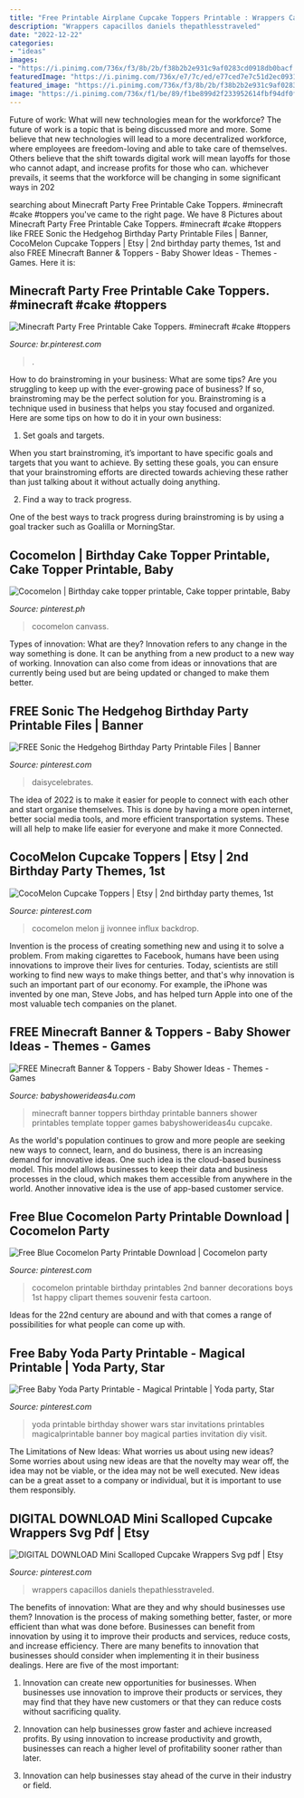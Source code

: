 ```yaml
---
title: "Free Printable Airplane Cupcake Toppers Printable : Wrappers Capacillos Daniels Thepathlesstraveled"
description: "Wrappers capacillos daniels thepathlesstraveled"
date: "2022-12-22"
categories:
- "ideas"
images:
- "https://i.pinimg.com/736x/f3/8b/2b/f38b2b2e931c9af0283cd0918db0bacf.jpg"
featuredImage: "https://i.pinimg.com/736x/e7/7c/ed/e77ced7e7c51d2ec0931049a0cf93e87.jpg"
featured_image: "https://i.pinimg.com/736x/f3/8b/2b/f38b2b2e931c9af0283cd0918db0bacf.jpg"
image: "https://i.pinimg.com/736x/f1/be/89/f1be899d2f233952614fbf94df0fec95.jpg"
---
```



Future of work: What will new technologies mean for the workforce?
The future of work is a topic that is being discussed more and more. Some believe that new technologies will lead to a more decentralized workforce, where employees are freedom-loving and able to take care of themselves. Others believe that the shift towards digital work will mean layoffs for those who cannot adapt, and increase profits for those who can. whichever prevails, it seems that the workforce will be changing in some significant ways in 202
	

		
searching about Minecraft Party Free Printable Cake Toppers. #minecraft #cake #toppers you've came to the right page. We have 8 Pictures about Minecraft Party Free Printable Cake Toppers. #minecraft #cake #toppers like FREE Sonic the Hedgehog Birthday Party Printable Files | Banner, CocoMelon Cupcake Toppers | Etsy | 2nd birthday party themes, 1st and also FREE Minecraft Banner &amp; Toppers - Baby Shower Ideas - Themes - Games. Here it is:
		
    
## Minecraft Party Free Printable Cake Toppers. #minecraft #cake #toppers

<img loading=lazy src="https://i.pinimg.com/736x/f3/8b/2b/f38b2b2e931c9af0283cd0918db0bacf.jpg" onerror="this.onerror=null;this.src='https://tse2.mm.bing.net/th?id=OIP.T9PYdMr4rKos-2FFj7EIMwHaKr&amp;pid=15.1';" alt="Minecraft Party Free Printable Cake Toppers. #minecraft #cake #toppers">

_Source: br.pinterest.com_

>. 

	

How to do brainstroming in your business: What are some tips?
Are you struggling to keep up with the ever-growing pace of business? If so, brainstroming may be the perfect solution for you. Brainstroming is a technique used in business that helps you stay focused and organized. Here are some tips on how to do it in your own business: 
1. Set goals and targets.

When you start brainstroming, it’s important to have specific goals and targets that you want to achieve. By setting these goals, you can ensure that your brainstroming efforts are directed towards achieving these rather than just talking about it without actually doing anything. 

2. Find a way to track progress.

One of the best ways to track progress during brainstroming is by using a goal tracker such as Goalilla or MorningStar.

    
## Cocomelon | Birthday Cake Topper Printable, Cake Topper Printable, Baby

<img loading=lazy src="https://i.pinimg.com/736x/d9/8f/bb/d98fbb1125085d10451465531bab793d.jpg" onerror="this.onerror=null;this.src='https://tse1.mm.bing.net/th?id=OIP.zEjTP3h0fkU4etU0BevCCwHaKi&amp;pid=15.1';" alt="Cocomelon | Birthday cake topper printable, Cake topper printable, Baby">

_Source: pinterest.ph_

>cocomelon canvass. 

	

Types of innovation: What are they?
Innovation refers to any change in the way something is done. It can be anything from a new product to a new way of working. Innovation can also come from ideas or innovations that are currently being used but are being updated or changed to make them better.

    
## FREE Sonic The Hedgehog Birthday Party Printable Files | Banner

<img loading=lazy src="https://i.pinimg.com/736x/f1/be/89/f1be899d2f233952614fbf94df0fec95.jpg" onerror="this.onerror=null;this.src='https://tse3.mm.bing.net/th?id=OIP.3r6B9qelfHe_mvAegDGf5QHaHa&amp;pid=15.1';" alt="FREE Sonic the Hedgehog Birthday Party Printable Files | Banner">

_Source: pinterest.com_

>daisycelebrates. 

	

The idea of 2022 is to make it easier for people to connect with each other and start organise themselves. This is done by having a more open internet, better social media tools, and more efficient transportation systems. These will all help to make life easier for everyone and make it more Connected.

    
## CocoMelon Cupcake Toppers | Etsy | 2nd Birthday Party Themes, 1st

<img loading=lazy src="https://i.pinimg.com/736x/e7/7c/ed/e77ced7e7c51d2ec0931049a0cf93e87.jpg" onerror="this.onerror=null;this.src='https://tse4.mm.bing.net/th?id=OIP.2sGGQxpJiBKBu3f4rgqfpAHaGu&amp;pid=15.1';" alt="CocoMelon Cupcake Toppers | Etsy | 2nd birthday party themes, 1st">

_Source: pinterest.com_

>cocomelon melon jj ivonnee influx backdrop. 

	

Invention is the process of creating something new and using it to solve a problem. From making cigarettes to Facebook, humans have been using innovations to improve their lives for centuries. Today, scientists are still working to find new ways to make things better, and that's why innovation is such an important part of our economy. For example, the iPhone was invented by one man, Steve Jobs, and has helped turn Apple into one of the most valuable tech companies on the planet.

    
## FREE Minecraft Banner &amp; Toppers - Baby Shower Ideas - Themes - Games

<img loading=lazy src="http://www.babyshowerideas4u.com/wp-content/uploads/2014/04/8-723x1024.png" onerror="this.onerror=null;this.src='https://tse1.mm.bing.net/th?id=OIP.8ohlqQLDt6WE0FX9ZvbPLQHaKf&amp;pid=15.1';" alt="FREE Minecraft Banner &amp; Toppers - Baby Shower Ideas - Themes - Games">

_Source: babyshowerideas4u.com_

>minecraft banner toppers birthday printable banners shower printables template topper games babyshowerideas4u cupcake. 

	

As the world's population continues to grow and more people are seeking new ways to connect, learn, and do business, there is an increasing demand for innovative ideas. One such idea is the cloud-based business model. This model allows businesses to keep their data and business processes in the cloud, which makes them accessible from anywhere in the world. Another innovative idea is the use of app-based customer service.

    
## Free Blue Cocomelon Party Printable Download | Cocomelon Party

<img loading=lazy src="https://i.pinimg.com/736x/fa/c1/bb/fac1bb0cae90c3786313e33f5f2fcaa3.jpg" onerror="this.onerror=null;this.src='https://tse3.mm.bing.net/th?id=OIP.tUOqO4S8vuOjdOlRKnDORwHaMr&amp;pid=15.1';" alt="Free Blue Cocomelon Party Printable Download | Cocomelon party">

_Source: pinterest.com_

>cocomelon printable birthday printables 2nd banner decorations boys 1st happy clipart themes souvenir festa cartoon. 

	

Ideas for the 22nd century are abound and with that comes a range of possibilities for what people can come up with.

    
## Free Baby Yoda Party Printable - Magical Printable | Yoda Party, Star

<img loading=lazy src="https://i.pinimg.com/736x/5f/8e/e4/5f8ee43830d98d828bc5facda146d5c2.jpg" onerror="this.onerror=null;this.src='https://tse1.mm.bing.net/th?id=OIP.jvzOHjEhRhJaB-z7kGv6WAHaMs&amp;pid=15.1';" alt="Free Baby Yoda Party Printable - Magical Printable | Yoda party, Star">

_Source: pinterest.com_

>yoda printable birthday shower wars star invitations printables magicalprintable banner boy magical parties invitation diy visit. 

	

The Limitations of New Ideas: What worries us about using new ideas?
Some worries about using new ideas are that the novelty may wear off, the idea may not be viable, or the idea may not be well executed. New ideas can be a great asset to a company or individual, but it is important to use them responsibly.

    
## DIGITAL DOWNLOAD Mini Scalloped Cupcake Wrappers Svg Pdf | Etsy

<img loading=lazy src="https://i.pinimg.com/736x/7e/9b/fd/7e9bfd414f8eff857cc049ac10d98d1c.jpg" onerror="this.onerror=null;this.src='https://tse3.mm.bing.net/th?id=OIP.K-moeme_PtAfsTIU5_3bhQHaMG&amp;pid=15.1';" alt="DIGITAL DOWNLOAD Mini Scalloped Cupcake Wrappers Svg pdf | Etsy">

_Source: pinterest.com_

>wrappers capacillos daniels thepathlesstraveled. 

	

The benefits of innovation: What are they and why should businesses use them?
Innovation is the process of making something better, faster, or more efficient than what was done before. Businesses can benefit from innovation by using it to improve their products and services, reduce costs, and increase efficiency. There are many benefits to innovation that businesses should consider when implementing it in their business dealings. Here are five of the most important: 
1. Innovation can create new opportunities for businesses. When businesses use innovation to improve their products or services, they may find that they have new customers or that they can reduce costs without sacrificing quality. 

2. Innovation can help businesses grow faster and achieve increased profits. By using innovation to increase productivity and growth, businesses can reach a higher level of profitability sooner rather than later. 

3. Innovation can help businesses stay ahead of the curve in their industry or field.


